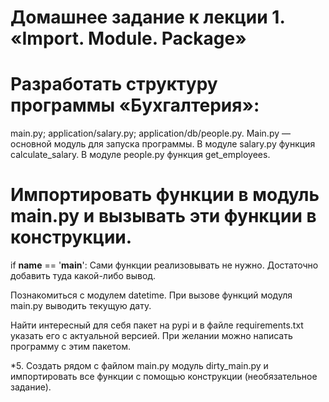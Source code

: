 # Домашнее задание к лекции 1. «Import. Module. Package»

# Разработать структуру программы «Бухгалтерия»:
main.py;
application/salary.py;
application/db/people.py.
Main.py — основной модуль для запуска программы.
В модуле salary.py функция calculate_salary.
В модуле people.py функция get_employees.

# Импортировать функции в модуль main.py и вызывать эти функции в конструкции.
if __name__ == '__main__':
Сами функции реализовывать не нужно. Достаточно добавить туда какой-либо вывод.

Познакомиться с модулем datetime. При вызове функций модуля main.py выводить текущую дату.

Найти интересный для себя пакет на pypi и в файле requirements.txt указать его с актуальной версией. При желании можно написать программу с этим пакетом.

*5. Создать рядом с файлом main.py модуль dirty_main.py и импортировать все функции с помощью конструкции (необязательное задание).